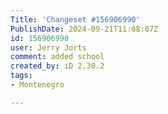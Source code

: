 ```yaml
---
Title: 'Changeset #156906990'
PublishDate: 2024-09-21T11:08:07Z
id: 156906990
user: Jerry Jorts
comment: added school
created_by: iD 2.30.2
tags:
- Montenegro

---
```

